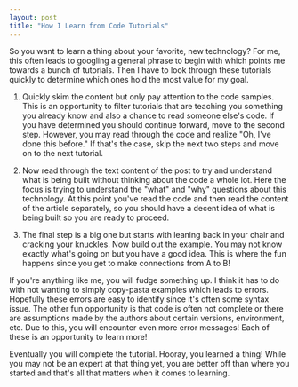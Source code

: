 ```yaml
---
layout: post
title: "How I Learn from Code Tutorials"
---
```


So you want to learn a thing about your favorite, new technology? For me, this often leads to googling a general phrase to begin with which points me towards a bunch of tutorials. Then I have to look through these tutorials quickly to determine which ones hold the most value for my goal.

1. Quickly skim the content but only pay attention to the code samples. This is an opportunity to filter tutorials that are teaching you something you already know and also a chance to read someone else's code. If you have determined you should continue forward, move to the second step. However, you may read through the code and realize "Oh, I've done this before." If that's the case, skip the next two steps and move on to the next tutorial.

2. Now read through the text content of the post to try and understand what is being built without thinking about the code a whole lot. Here the focus is trying to understand the "what" and "why" questions about this technology. At this point you've read the code and then read the content of the article separately, so you should have a decent idea of what is being built so you are ready to proceed.

3. The final step is a big one but starts with leaning back in your chair and cracking your knuckles. Now build out the example. You may not know exactly what's going on but you have a good idea. This is where the fun happens since you get to make connections from A to B!

If you're anything like me, you will fudge something up. I think it has to do with not wanting to simply copy-pasta examples which leads to errors. Hopefully these errors are easy to identify since it's often some syntax issue. The other fun opportunity is that code is often not complete or there are assumptions made by the authors about certain versions, environment, etc. Due to this, you will encounter even more error messages! Each of these is an opportunity to learn more!

Eventually you will complete the tutorial. Hooray, you learned a thing! While you may not be an expert at that thing yet, you are better off than where you started and that's all that matters when it comes to learning.
